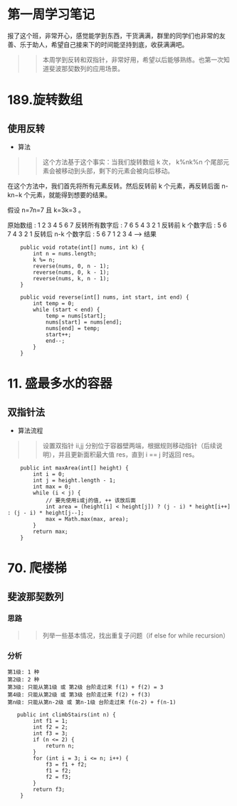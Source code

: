 # 第一周学习笔记
报了这个班，非常开心，感觉能学到东西，干货满满，群里的同学们也非常的友善、乐于助人，希望自己接来下的时间能坚持到底，收获满满吧。
>> 本周学到反转和双指针，非常好用，希望以后能够熟练。也第一次知道斐波那契数列的应用场景。

# 189.旋转数组
## 使用反转
* 算法
>> 这个方法基于这个事实：当我们旋转数组 k 次， k\%nk%n 个尾部元素会被移动到头部，剩下的元素会被向后移动。

在这个方法中，我们首先将所有元素反转。然后反转前 k 个元素，再反转后面 n-kn−k 个元素，就能得到想要的结果。

假设 n=7n=7 且 k=3k=3 。

原始数组                  : 1 2 3 4 5 6 7
反转所有数字后             : 7 6 5 4 3 2 1
反转前 k 个数字后          : 5 6 7 4 3 2 1
反转后 n-k 个数字后        : 5 6 7 1 2 3 4 --> 结果
```
    public void rotate(int[] nums, int k) {
        int n = nums.length;
        k %= n;
        reverse(nums, 0, n - 1);
        reverse(nums, 0, k - 1);
        reverse(nums, k, n - 1);
    }

    public void reverse(int[] nums, int start, int end) {
        int temp = 0;
        while (start < end) {
            temp = nums[start];
            nums[start] = nums[end];
            nums[end] = temp;
            start++;
            end--;
        }
    }
```

# 11. 盛最多水的容器
## 双指针法
* 算法流程
>> 设置双指针 ii,jj 分别位于容器壁两端，根据规则移动指针（后续说明），并且更新面积最大值 res，直到 i == j 时返回 res。

```
    public int maxArea(int[] height) {
        int i = 0;
        int j = height.length - 1;
        int max = 0;
        while (i < j) {
            // 要先使用i或j的值, ++ 该放后面
            int area = (height[i] < height[j]) ? (j - i) * height[i++] : (j - i) * height[j--];
            max = Math.max(max, area);
        }
        return max;
    }
```

# 70. 爬楼梯
## 斐波那契数列
### 思路
>> 列举一些基本情况，找出重复子问题（if else for while recursion）
### 分析
    第1级: 1 种
    第2级: 2 种
    第3级: 只能从第1级 或 第2级 台阶走过来 f(1) + f(2) = 3
    第4级: 只能从第2级 或 第3级 台阶走过来 f(2) + f(3)
    第n级: 只能从第n-2级 或 第n-1级 台阶走过来 f(n-2) + f(n-1)
```
   public int climbStairs(int n) {
        int f1 = 1;
        int f2 = 2;
        int f3 = 3;
        if (n <= 2) {
            return n;
        }
        for (int i = 3; i <= n; i++) {
            f3 = f1 + f2;
            f1 = f2;
            f2 = f3;
        }
        return f3;
    }
```
